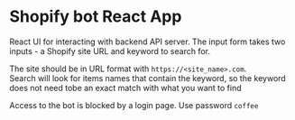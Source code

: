 # Shopify bot React App
React UI for interacting with backend API server. The input form takes two inputs - a Shopify site URL and keyword to search for.

The site should be in URL format with `https://<site_name>.com`.  
Search will look for items names that contain the keyword, so the keyword does not need tobe an exact match with what you want to find  

Access to the bot is blocked by a login page. Use password `coffee`